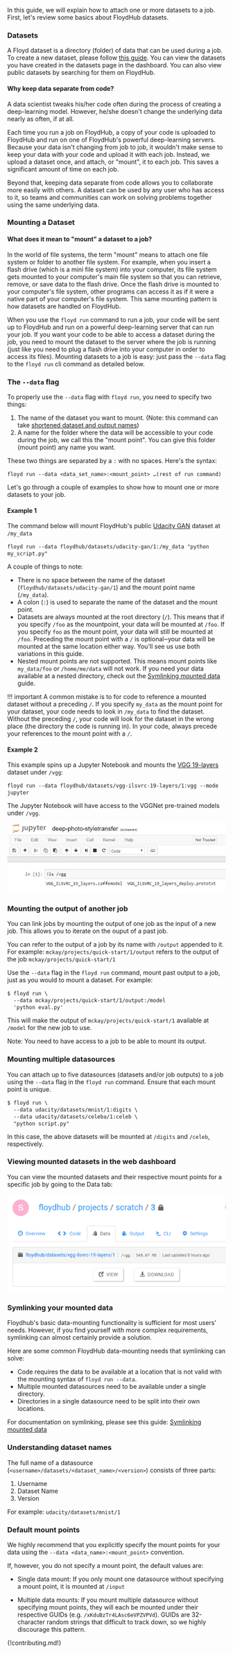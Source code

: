 In this guide, we will explain how to attach one or more datasets to a job.
First, let's review some basics about FloydHub datasets.

### Datasets

A Floyd dataset is a directory (folder) of data that can be used during a
job. To create a new dataset, please follow
[this guide](../create_and_upload_dataset.md). You can view the
datasets you have created in the datasets page in the dashboard. You can also
view public datasets by searching for them on FloydHub.

#### Why keep data separate from code?

A data scientist tweaks his/her code often during the process of creating a
deep-learning model. However, he/she doesn't change the underlying data nearly
as often, if at all.

Each time you run a job on FloydHub, a copy of your code is uploaded to
FloydHub and run on one of FloydHub's powerful deep-learning servers. Because
your data isn't changing from job to job, it wouldn't make sense to keep your
data with your code and upload it with each job. Instead, we upload a
dataset once, and attach, or "mount", it to each job. This saves a
significant amount of time on each job.

Beyond that, keeping data separate from code allows you to collaborate more
easily with others. A dataset can be used by any user who has access to it, so
teams and communities can work on solving problems together using the same
underlying data.

### Mounting a Dataset

#### What does it mean to "mount" a dataset to a job?
In the world of file systems, the term "mount" means to attach one file system
or folder to another file system. For example, when you insert a flash drive
(which is a mini file system) into your computer, its file system gets mounted
to your computer's main file system so that you can retrieve, remove, or save
data to the flash drive. Once the flash drive is mounted to your computer's
file system, other programs can access it as if it were a native part of your
computer's file system. This same mounting pattern is how datasets are handled
on FloydHub.

When you use the `floyd run` command to run a job, your code will be sent up to
FloydHub and run on a powerful deep-learning server that can run your job. If
you want your code to be able to access a dataset during the job, you need to
mount the dataset to the server where the job is running (just like you need to
plug a flash drive into your computer in order to access its files). Mounting
datasets to a job is easy: just pass the `--data` flag to the `floyd run` cli
command as detailed below.

### The `--data` flag

To properly use the `--data` flag with `floyd run`, you need to specify two
things:

  1. The name of the dataset you want to mount. (Note: this command can take [shortened dataset and output names](../shortnames))
  2. A name for the folder where the data will be
  accessible to your code during the job, we call this the "mount point". You
  can give this folder (mount point) any name you want.

These two things are separated by a `:` with no spaces. Here's the syntax:

```
floyd run --data <data_set_name>:<mount_point> …(rest of run command)
```

Let's go through a couple of examples to show how to mount one or more datasets to your job.

#### Example 1

The command below will mount FloydHub's public
[Udacity GAN](https://www.floydhub.com/floydhub/datasets/udacity-gan/1)
 dataset at `/my_data`
```
floyd run --data floydhub/datasets/udacity-gan/1:/my_data "python my_script.py"
```

A couple of things to note:

  - There is no space between the name of the dataset
    (`floydhub/datasets/udacity-gan/1`) and the mount point name (`/my_data`).
  - A colon (`:`) is used to separate the name of the dataset and the
    mount point.
  - Datasets are always mounted at the root directory (`/`). This means that if
    you specify `/foo` as the mountpoint, your data will be mounted at `/foo`.
    If you specify `foo` as the mount point, your data will still be mounted
    at `/foo`. Preceding the mount point with a `/` is optional‒your data will
    be mounted at the same location either way. You'll see us use both
    variations in this guide.
  - Nested mount points are not supported. This means mount points like
    `my_data/foo` or `/home/me/data` will not work. If you need your data
    available at a nested directory, check out the [Symlinking mounted
    data](./symlink_mounted_data) guide.

!!! important
    A common mistake is to for code to reference a mounted dataset without a
    preceding `/`. If you specify `my_data` as the mount point for your
    dataset, your code needs to look in `/my_data` to find the dataset. Without
    the preceding `/`, your code will look for the dataset in the wrong place
    (the directory the code is running in). In your code, always precede your
    references to the mount point with a `/`.

#### Example 2

This example spins up a Jupyter Notebook and mounts the
[VGG 19-layers](https://www.floydhub.com/floydhub/datasets/vgg-ilsvrc-19-layers/1)
dataset under `/vgg`:
```
floyd run --data floydhub/datasets/vgg-ilsvrc-19-layers/1:vgg --mode jupyter
```
The Jupyter Notebook will have access to the VGGNet pre-trained models under
`/vgg`.

![Mounted Data](../../img/mounted_data.jpg)

### Mounting the output of another job
You can link jobs by mounting the output of one job as the input of a new job.
This allows you to iterate on the ouput of a past job.

You can refer to the output of a job by its name with `/output` appended to it.
For example: `mckay/projects/quick-start/1/output` refers to
the output of the job `mckay/projects/quick-start/1`

Use the `--data` flag in the `floyd run` command, mount past output to a job,
just as you would to mount a dataset. For example:

```
$ floyd run \
  --data mckay/projects/quick-start/1/output:/model
  'python eval.py'
```

This will make the output of `mckay/projects/quick-start/1`
available at `/model` for the new job to use.

Note: You need to have access to a job to be able to mount its output.

### Mounting multiple datasources
You can attach up to five datasources (datasets and/or job outputs) to a job
using the `--data` flag in the `floyd run` command. Ensure that each mount
point is unique.

```
$ floyd run \
  --data udacity/datasets/mnist/1:digits \
  --data udacity/datasets/celeba/1:celeb \
  "python script.py"
```

In this case, the above datasets will be mounted at `/digits` and `/celeb`,
respectively.

### Viewing mounted datasets in the web dashboard

You can view the mounted datasets and their respective mount points for a
specific job by going to the Data tab:

![Data Mounts](../../img/job_data_view.jpg)

### Symlinking your mounted data

Floydhub's basic data-mounting functionality is sufficient for most users'
needs. However, if you find yourself with more complex requirements, symlinking
can almost certainly provide a solution.

Here are some common FloydHub data-mounting needs that symlinking can solve:

  - Code requires the data to be available at a location that is not valid with
    the mounting syntax of `floyd run --data`.
  - Multiple mounted datasources need to be available under a single directory.
  - Directories in a single datasource need to be split into their own
    locations.

For documentation on symlinking, please see this guide: [Symlinking mounted
data](./symlink_mounted_data)

### Understanding dataset names

The full name of a datasource (`<username>/datasets/<dataset_name>/<version>`)
consists of three parts:

  1. Username
  2. Dataset Name
  3. Version

For example: `udacity/datasets/mnist/1`

### Default mount points

We highly recommend that you explicitly specify the mount points for your data
using the `--data <data_name>:<mount_point>` convention.

If, however, you do not specify a mount point, the default values are:

- Single data mount: If you only mount one datasource without specifying a
  mount point, it is mounted at `/input`

- Multiple data mounts: If you mount multiple datasource without specifying
  mount points, they will each be mounted under their respective GUIDs (e.g.
  `/xKduBzTr4LAsc6eVPZVPVd`). GUIDs are 32-character random strings that
  difficult to track down, so we highly discourage this pattern.

{!contributing.md!}
